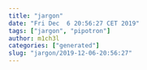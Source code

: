 ```yaml
---
title: "jargon"
date: "Fri Dec  6 20:56:27 CET 2019"
tags: ["jargon", "pipotron"]
author: m1ch3l
categories: ["generated"]
slug: "jargon/2019-12-06-20:56:27"
---
```



